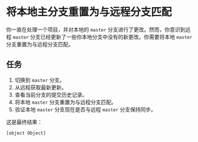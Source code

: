 # 将本地主分支重置为与远程分支匹配

你一直在处理一个项目，并对本地的 `master` 分支进行了更改。然而，你意识到远程 `master` 分支已经更新了一些你本地分支中没有的新更改。你需要将本地 `master` 分支重置为与远程分支匹配。

## 任务

1. 切换到 `master` 分支。
2. 从远程获取最新更新。
3. 查看当前分支的提交历史记录。
4. 将本地 `master` 分支重置为与远程分支匹配。
5. 验证本地 `master` 分支现在是否与远程 `master` 分支保持同步。

这是最终结果：

```shell
[object Object]
```
